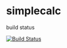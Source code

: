 # simplecalc

build status

[![Build Status](https://travis-ci.com/as4235/simplecalc.svg?branch=master)](https://travis-ci.com/as4235/simplecalc)

